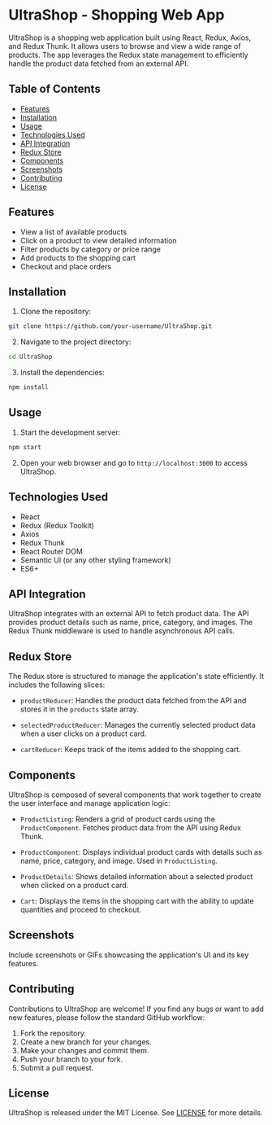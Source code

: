 # UltraShop - Shopping Web App



UltraShop is a shopping web application built using React, Redux, Axios, and Redux Thunk. It allows users to browse and view a wide range of products. The app leverages the Redux state management to efficiently handle the product data fetched from an external API.

## Table of Contents

- [Features](#features)
- [Installation](#installation)
- [Usage](#usage)
- [Technologies Used](#technologies-used)
- [API Integration](#api-integration)
- [Redux Store](#redux-store)
- [Components](#components)
- [Screenshots](#screenshots)
- [Contributing](#contributing)
- [License](#license)

## Features

- View a list of available products
- Click on a product to view detailed information
- Filter products by category or price range
- Add products to the shopping cart
- Checkout and place orders

## Installation

1. Clone the repository:

```bash
git clone https://github.com/your-username/UltraShop.git
```

2. Navigate to the project directory:

```bash
cd UltraShop
```

3. Install the dependencies:

```bash
npm install
```

## Usage

1. Start the development server:

```bash
npm start
```

2. Open your web browser and go to `http://localhost:3000` to access UltraShop.

## Technologies Used

- React
- Redux (Redux Toolkit)
- Axios
- Redux Thunk
- React Router DOM
- Semantic UI (or any other styling framework)
- ES6+

## API Integration

UltraShop integrates with an external API to fetch product data. The API provides product details such as name, price, category, and images. The Redux Thunk middleware is used to handle asynchronous API calls.

## Redux Store

The Redux store is structured to manage the application's state efficiently. It includes the following slices:

- `productReducer`: Handles the product data fetched from the API and stores it in the `products` state array.

- `selectedProductReducer`: Manages the currently selected product data when a user clicks on a product card.

- `cartReducer`: Keeps track of the items added to the shopping cart.

## Components

UltraShop is composed of several components that work together to create the user interface and manage application logic:

- `ProductListing`: Renders a grid of product cards using the `ProductComponent`. Fetches product data from the API using Redux Thunk.

- `ProductComponent`: Displays individual product cards with details such as name, price, category, and image. Used in `ProductListing`.

- `ProductDetails`: Shows detailed information about a selected product when clicked on a product card.

- `Cart`: Displays the items in the shopping cart with the ability to update quantities and proceed to checkout.

## Screenshots

Include screenshots or GIFs showcasing the application's UI and its key features.

## Contributing

Contributions to UltraShop are welcome! If you find any bugs or want to add new features, please follow the standard GitHub workflow:

1. Fork the repository.
2. Create a new branch for your changes.
3. Make your changes and commit them.
4. Push your branch to your fork.
5. Submit a pull request.

## License

UltraShop is released under the MIT License. See [LICENSE](LICENSE) for more details.
